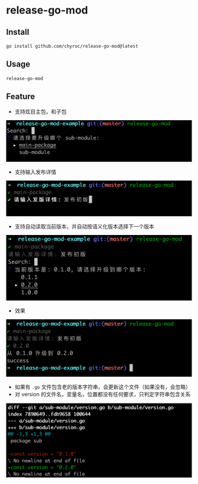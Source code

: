 # release-go-mod

## Install

```shell
go install github.com/chyroc/release-go-mod@latest
```

## Usage

```shell
release-go-mod
```

## Feature

- 支持炫目主包，和子包

![](./screenshots/re-1.png)

- 支持输入发布详情

![](./screenshots/re-2.png)

- 支持自动读取当前版本，并自动按语义化版本选择下一个版本

![](./screenshots/re-3.png)

- 效果

![](./screenshots/re-4.png)

- 如果有 `.go` 文件包含老的版本字符串，会更新这个文件（如果没有，会忽略）
- 对 version 的文件名，变量名，位置都没有任何要求，只判定字符串包含关系

![](./screenshots/re-5.png)
